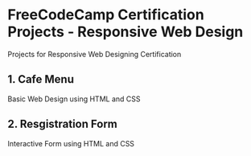 # FreeCodeCamp Certification Projects - Responsive Web Design
Projects for Responsive Web Designing Certification

## 1. Cafe Menu
Basic Web Design using HTML and CSS

## 2. Resgistration Form
Interactive Form using HTML and CSS
